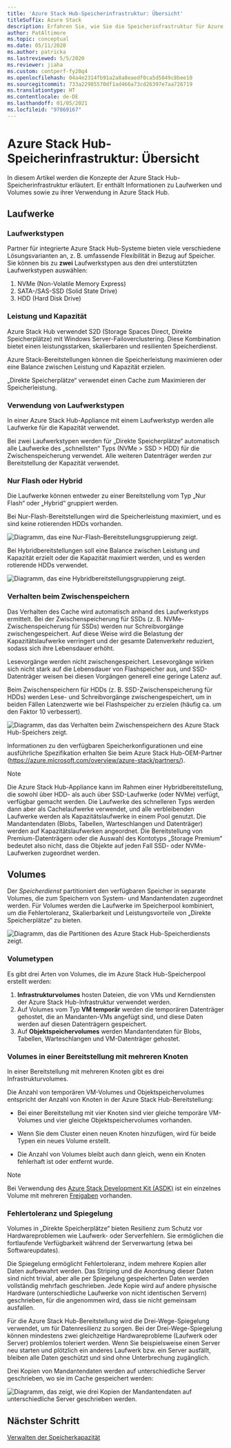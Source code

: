 ```yaml
---
title: 'Azure Stack Hub-Speicherinfrastruktur: Übersicht'
titleSuffix: Azure Stack
description: Erfahren Sie, wie Sie die Speicherinfrastruktur für Azure Stack Hub verwalten können.
author: PatAltimore
ms.topic: conceptual
ms.date: 05/11/2020
ms.author: patricka
ms.lastreviewed: 5/5/2020
ms.reviewer: jiaha
ms.custom: contperf-fy20q4
ms.openlocfilehash: 04a4e2314fb91a2a8a8eaedf0ca5d5849c8bee10
ms.sourcegitcommit: 733a22985570df1ad466a73cd26397e7aa726719
ms.translationtype: HT
ms.contentlocale: de-DE
ms.lasthandoff: 01/05/2021
ms.locfileid: "97869167"
---
```

# <a name="azure-stack-hub-storage-infrastructure-overview"></a>Azure Stack Hub-Speicherinfrastruktur: Übersicht

In diesem Artikel werden die Konzepte der Azure Stack Hub-Speicherinfrastruktur erläutert. Er enthält Informationen zu Laufwerken und Volumes sowie zu ihrer Verwendung in Azure Stack Hub.

## <a name="drives"></a>Laufwerke

### <a name="drive-types"></a>Laufwerkstypen

Partner für integrierte Azure Stack Hub-Systeme bieten viele verschiedene Lösungsvarianten an, z. B. umfassende Flexibilität in Bezug auf Speicher. Sie können bis zu **zwei** Laufwerkstypen aus den drei unterstützten Laufwerkstypen auswählen:

1. NVMe (Non-Volatile Memory Express)
1. SATA-/SAS-SSD (Solid State Drive)
1. HDD (Hard Disk Drive)

### <a name="performance-vs-capacity"></a>Leistung und Kapazität

Azure Stack Hub verwendet S2D (Storage Spaces Direct, Direkte Speicherplätze) mit Windows Server-Failoverclustering. Diese Kombination bietet einen leistungsstarken, skalierbaren und resilienten Speicherdienst.

Azure Stack-Bereitstellungen können die Speicherleistung maximieren oder eine Balance zwischen Leistung und Kapazität erzielen.

„Direkte Speicherplätze“ verwendet einen Cache zum Maximieren der Speicherleistung.

### <a name="how-drive-types-are-used"></a>Verwendung von Laufwerkstypen

In einer Azure Stack Hub-Appliance mit einem Laufwerkstyp werden alle Laufwerke für die Kapazität verwendet.

Bei zwei Laufwerkstypen werden für „Direkte Speicherplätze“ automatisch alle Laufwerke des „schnellsten“ Typs (NVMe &gt; SSD &gt; HDD) für die Zwischenspeicherung verwendet. Alle weiteren Datenträger werden zur Bereitstellung der Kapazität verwendet.

### <a name="all-flash-or-hybrid"></a>Nur Flash oder Hybrid

Die Laufwerke können entweder zu einer Bereitstellung vom Typ „Nur Flash“ oder „Hybrid“ gruppiert werden.

Bei Nur-Flash-Bereitstellungen wird die Speicherleistung maximiert, und es sind keine rotierenden HDDs vorhanden.

![Diagramm, das eine Nur-Flash-Bereitstellungsgruppierung zeigt.](media/azure-stack-storage-infrastructure-overview/image1.png)


Bei Hybridbereitstellungen soll eine Balance zwischen Leistung und Kapazität erzielt oder die Kapazität maximiert werden, und es werden rotierende HDDs verwendet.

![Diagramm, das eine Hybridbereitstellungsgruppierung zeigt.](media/azure-stack-storage-infrastructure-overview/image2.png)

### <a name="caching-behavior"></a>Verhalten beim Zwischenspeichern

Das Verhalten des Cache wird automatisch anhand des Laufwerkstyps ermittelt. Bei der Zwischenspeicherung für SSDs (z. B. NVMe-Zwischenspeicherung für SSDs) werden nur Schreibvorgänge zwischengespeichert. Auf diese Weise wird die Belastung der Kapazitätslaufwerke verringert und der gesamte Datenverkehr reduziert, sodass sich ihre Lebensdauer erhöht.

Lesevorgänge werden nicht zwischengespeichert. Lesevorgänge wirken sich nicht stark auf die Lebensdauer von Flashspeicher aus, und SSD-Datenträger weisen bei diesen Vorgängen generell eine geringe Latenz auf.

Beim Zwischenspeichern für HDDs (z. B. SSD-Zwischenspeicherung für HDDs) werden Lese- und Schreibvorgänge zwischengespeichert, um in beiden Fällen Latenzwerte wie bei Flashspeicher zu erzielen (häufig ca. um den Faktor 10 verbessert).

![Diagramm, das das Verhalten beim Zwischenspeichern des Azure Stack Hub-Speichers zeigt.](media/azure-stack-storage-infrastructure-overview/image3.svg)

Informationen zu den verfügbaren Speicherkonfigurationen und eine ausführliche Spezifikation erhalten Sie beim Azure Stack Hub-OEM-Partner (https://azure.microsoft.com/overview/azure-stack/partners/).

> [!NOTE]
> Die Azure Stack Hub-Appliance kann im Rahmen einer Hybridbereitstellung, die sowohl über HDD- als auch über SSD-Laufwerke (oder NVMe) verfügt, verfügbar gemacht werden. Die Laufwerke des schnelleren Typs werden dann aber als Cachelaufwerke verwendet, und alle verbleibenden Laufwerke werden als Kapazitätslaufwerke in einem Pool genutzt. Die Mandantendaten (Blobs, Tabellen, Warteschlangen und Datenträger) werden auf Kapazitätslaufwerken angeordnet. Die Bereitstellung von Premium-Datenträgern oder die Auswahl des Kontotyps „Storage Premium“ bedeutet also nicht, dass die Objekte auf jeden Fall SSD- oder NVMe-Laufwerken zugeordnet werden.

## <a name="volumes"></a>Volumes

Der *Speicherdienst* partitioniert den verfügbaren Speicher in separate Volumes, die zum Speichern von System- und Mandantendaten zugeordnet werden. Für Volumes werden die Laufwerke im Speicherpool kombiniert, um die Fehlertoleranz, Skalierbarkeit und Leistungsvorteile von „Direkte Speicherplätze“ zu bieten.

![Diagramm, das die Partitionen des Azure Stack Hub-Speicherdiensts zeigt.](media/azure-stack-storage-infrastructure-overview/image4.svg)

### <a name="volume-types"></a>Volumetypen

Es gibt drei Arten von Volumes, die im Azure Stack Hub-Speicherpool erstellt werden:

1. **Infrastrukturvolumes** hosten Dateien, die von VMs und Kerndiensten der Azure Stack Hub-Infrastruktur verwendet werden.
1. Auf Volumes vom Typ **VM temporär** werden die temporären Datenträger gehostet, die an Mandanten-VMs angefügt sind, und diese Daten werden auf diesen Datenträgern gespeichert.
1. Auf **Objektspeichervolumes** werden Mandantendaten für Blobs, Tabellen, Warteschlangen und VM-Datenträger gehostet.

### <a name="volumes-in-a-multi-node-deployment"></a>Volumes in einer Bereitstellung mit mehreren Knoten

In einer Bereitstellung mit mehreren Knoten gibt es drei Infrastrukturvolumes.

Die Anzahl von temporären VM-Volumes und Objektspeichervolumes entspricht der Anzahl von Knoten in der Azure Stack Hub-Bereitstellung:

- Bei einer Bereitstellung mit vier Knoten sind vier gleiche temporäre VM-Volumes und vier gleiche Objektspeichervolumes vorhanden.

- Wenn Sie dem Cluster einen neuen Knoten hinzufügen, wird für beide Typen ein neues Volume erstellt.

- Die Anzahl von Volumes bleibt auch dann gleich, wenn ein Knoten fehlerhaft ist oder entfernt wurde.

> [!NOTE]
> Bei Verwendung des [Azure Stack Development Kit (ASDK)](../asdk/index.yml) ist ein einzelnes Volume mit mehreren [Freigaben](azure-stack-manage-storage-shares.md) vorhanden.

### <a name="fault-tolerance-and-mirroring"></a>Fehlertoleranz und Spiegelung

Volumes in „Direkte Speicherplätze“ bieten Resilienz zum Schutz vor Hardwareproblemen wie Laufwerk- oder Serverfehlern. Sie ermöglichen die fortlaufende Verfügbarkeit während der Serverwartung (etwa bei Softwareupdates).

Die Spiegelung ermöglicht Fehlertoleranz, indem mehrere Kopien aller Daten aufbewahrt werden. Das Striping und die Anordnung dieser Daten sind nicht trivial, aber alle per Spiegelung gespeicherten Daten werden vollständig mehrfach geschrieben. Jede Kopie wird auf andere physische Hardware (unterschiedliche Laufwerke von nicht identischen Servern) geschrieben, für die angenommen wird, dass sie nicht gemeinsam ausfallen. 

Für die Azure Stack Hub-Bereitstellung wird die Drei-Wege-Spiegelung verwendet, um für Datenresilienz zu sorgen. Bei der Drei-Wege-Spiegelung können mindestens zwei gleichzeitige Hardwareprobleme (Laufwerk oder Server) problemlos toleriert werden. Wenn Sie beispielsweise einen Server neu starten und plötzlich ein anderes Laufwerk bzw. ein Server ausfällt, bleiben alle Daten geschützt und sind ohne Unterbrechung zugänglich.

Drei Kopien von Mandantendaten werden auf unterschiedliche Server geschrieben, wo sie im Cache gespeichert werden:

![Diagramm, das zeigt, wie drei Kopien der Mandantendaten auf unterschiedliche Server geschrieben werden.](media/azure-stack-storage-infrastructure-overview/image5.png)

## <a name="next-step"></a>Nächster Schritt

[Verwalten der Speicherkapazität](azure-stack-manage-storage-shares.md) 
